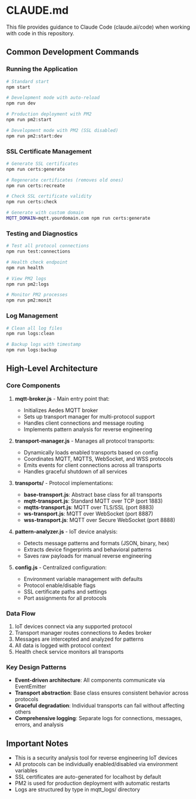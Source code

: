 # CLAUDE.md

This file provides guidance to Claude Code (claude.ai/code) when working with code in this repository.

## Common Development Commands

### Running the Application
```bash
# Standard start
npm start

# Development mode with auto-reload
npm run dev

# Production deployment with PM2
npm run pm2:start

# Development mode with PM2 (SSL disabled)
npm run pm2:start:dev
```

### SSL Certificate Management
```bash
# Generate SSL certificates
npm run certs:generate

# Regenerate certificates (removes old ones)
npm run certs:recreate  

# Check SSL certificate validity
npm run certs:check

# Generate with custom domain
MQTT_DOMAIN=mqtt.yourdomain.com npm run certs:generate
```

### Testing and Diagnostics
```bash
# Test all protocol connections
npm run test:connections

# Health check endpoint
npm run health

# View PM2 logs
npm run pm2:logs

# Monitor PM2 processes
npm run pm2:monit
```

### Log Management
```bash
# Clean all log files
npm run logs:clean

# Backup logs with timestamp
npm run logs:backup
```

## High-Level Architecture

### Core Components

1. **mqtt-broker.js** - Main entry point that:
   - Initializes Aedes MQTT broker
   - Sets up transport manager for multi-protocol support
   - Handles client connections and message routing
   - Implements pattern analysis for reverse engineering

2. **transport-manager.js** - Manages all protocol transports:
   - Dynamically loads enabled transports based on config
   - Coordinates MQTT, MQTTS, WebSocket, and WSS protocols
   - Emits events for client connections across all transports
   - Handles graceful shutdown of all services

3. **transports/** - Protocol implementations:
   - **base-transport.js**: Abstract base class for all transports
   - **mqtt-transport.js**: Standard MQTT over TCP (port 1883)
   - **mqtts-transport.js**: MQTT over TLS/SSL (port 8883)
   - **ws-transport.js**: MQTT over WebSocket (port 8887)
   - **wss-transport.js**: MQTT over Secure WebSocket (port 8888)

4. **pattern-analyzer.js** - IoT device analysis:
   - Detects message patterns and formats (JSON, binary, hex)
   - Extracts device fingerprints and behavioral patterns
   - Saves raw payloads for manual reverse engineering

5. **config.js** - Centralized configuration:
   - Environment variable management with defaults
   - Protocol enable/disable flags
   - SSL certificate paths and settings
   - Port assignments for all protocols

### Data Flow

1. IoT devices connect via any supported protocol
2. Transport manager routes connections to Aedes broker
3. Messages are intercepted and analyzed for patterns
4. All data is logged with protocol context
5. Health check service monitors all transports

### Key Design Patterns

- **Event-driven architecture**: All components communicate via EventEmitter
- **Transport abstraction**: Base class ensures consistent behavior across protocols
- **Graceful degradation**: Individual transports can fail without affecting others
- **Comprehensive logging**: Separate logs for connections, messages, errors, and analysis

## Important Notes

- This is a security analysis tool for reverse engineering IoT devices
- All protocols can be individually enabled/disabled via environment variables
- SSL certificates are auto-generated for localhost by default
- PM2 is used for production deployment with automatic restarts
- Logs are structured by type in mqtt_logs/ directory